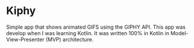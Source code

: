 # Kiphy
Simple app that shows animated GIFS using the GIPHY API. This app was develop when I was learning Kotlin. It was written 100% in Kotlin in Model-View-Presenter (MVP) architecture.

